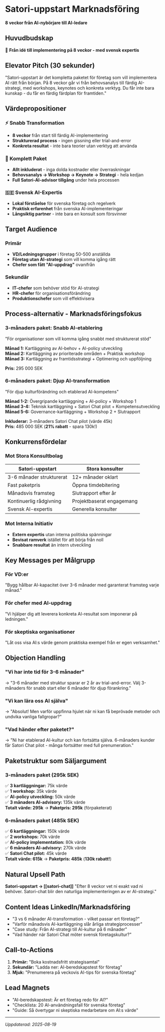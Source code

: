 # Satori-uppstart Marknadsföring
**8 veckor från AI-nybörjare till AI-ledare**

## Huvudbudskap
🚀 **Från idé till implementering på 8 veckor - med svensk expertis**

## Elevator Pitch (30 sekunder)
"Satori-uppstart är det kompletta paketet för företag som vill implementera AI rätt från början. På 8 veckor går vi från behovsanalys till färdig AI-strategi, med workshops, keynotes och konkreta verktyg. Du får inte bara kunskap - du får en färdig färdplan för framtiden."

## Värdepropositioner

### ⚡ Snabb Transformation
- **8 veckor** från start till färdig AI-implementering
- **Strukturerad process** - ingen gissning eller trial-and-error
- **Konkreta resultat** - inte bara teorier utan verktyg att använda

### 🎯 Komplett Paket
- **Allt inkluderat** - inga dolda kostnader eller överraskningar
- **Behovsanalys → Workshop → Keynote → Strategi** - hela kedjan
- **Full Satori-AI-advisor tillgång** under hela processen

### 🇸🇪 Svensk AI-Expertis
- **Lokal förståelse** för svenska företag och regelverk
- **Praktisk erfarenhet** från svenska AI-implementeringar
- **Långsiktig partner** - inte bara en konsult som försvinner

## Target Audience
### Primär
- **VD/Ledningsgrupper** i företag 50-500 anställda
- **Företag utan AI-strategi** som vill komma igång rätt
- **Chefer som fått "AI-uppdrag"** ovanifrån

### Sekundär
- **IT-chefer** som behöver stöd för AI-strategi
- **HR-chefer** för organisationsförändring
- **Produktionschefer** som vill effektivisera

## Process-alternativ - Marknadsföringsfokus

### 3-månaders paket: **Snabb AI-etablering**
"För organisationer som vill komma igång snabbt med strukturerat stöd"

**Månad 1:** Kartläggning av AI-behov + AI-policy utveckling  
**Månad 2:** Kartläggning av prioriterade områden + Praktisk workshop  
**Månad 3:** Kartläggning av framtidsstrategi + Optimering och uppföljning  

**Pris:** 295 000 SEK

### 6-månaders paket: **Djup AI-transformation**
"För djup kulturförändring och etablerad AI-kompetens"

**Månad 1-2:** Övergripande kartläggning + AI-policy + Workshop 1  
**Månad 3-4:** Teknisk kartläggning + Satori Chat pilot + Kompetensutveckling  
**Månad 5-6:** Governance-kartläggning + Workshop 2 + Slutrapport  

**Inkluderar:** 3-månaders Satori Chat pilot (värde 45k)  
**Pris:** 485 000 SEK (**21% rabatt** - spara 130k!)

## Konkurrensfördelar

### Mot Stora Konsultbolag
| Satori-uppstart | Stora konsulter |
|-----------------|-----------------|
| 3-6 månader strukturerat | 12+ månader oklart |
| Fast paketpris | Öppna timdebitering |
| Månadsvis framsteg | Slutrapport efter år |
| Kontinuerlig rådgivning | Projektbaserat engagemang |
| Svensk AI-expertis | Generella konsulter |

### Mot Interna Initiativ
- **Extern expertis** utan interna politiska spänningar
- **Bevisat ramverk** istället för att börja från noll
- **Snabbare resultat** än intern utveckling

## Key Messages per Målgrupp

### För VD:er
"Bygg hållbar AI-kapacitet över 3-6 månader med garanterat framsteg varje månad."

### För chefer med AI-uppdrag
"Vi hjälper dig att leverera konkreta AI-resultat som imponerar på ledningen."

### För skeptiska organisationer
"Låt oss visa AI:s värde genom praktiska exempel från er egen verksamhet."

## Objection Handling

### "Vi har inte tid för 3-6 månader"
→ "3-6 månader med struktur sparar er 2 år av trial-and-error. Välj 3-månaders för snabb start eller 6 månader för djup förankring."

### "Vi kan lära oss AI själva"
→ "Absolut! Men varför uppfinna hjulet när ni kan få beprövade metoder och undvika vanliga fallgropar?"

### "Vad händer efter paketet?"
→ "Ni har etablerad AI-kultur och kan fortsätta själva. 6-månaders kunder får Satori Chat pilot - många fortsätter med full prenumeration."

## Paketstruktur som Säljargument

### 3-månaders paket (295k SEK)
✅ **3 kartläggningar:** 75k värde  
✅ **1 workshop:** 35k värde  
✅ **AI-policy utveckling:** 50k värde  
✅ **3 månaders AI-advisory:** 135k värde  
**Totalt värde: 295k** → **Paketpris: 295k** (förpaketerat)

### 6-månaders paket (485k SEK) 
✅ **6 kartläggningar:** 150k värde  
✅ **2 workshops:** 70k värde  
✅ **AI-policy implementation:** 80k värde  
✅ **6 månaders AI-advisory:** 270k värde  
✅ **Satori Chat pilot:** 45k värde  
**Totalt värde: 615k** → **Paketpris: 485k** (**130k rabatt!**)

## Natural Upsell Path
**Satori-uppstart → [[satori-chat]]**
"Efter 8 veckor vet ni exakt vad ni behöver. Satori-chat blir den naturliga implementeringen av er AI-strategi."

## Content Ideas LinkedIn/Marknadsföring
- "3 vs 6 månader AI-transformation - vilket passar ert företag?"
- "Varför månadsvis AI-kartläggning slår årliga strategiprocesser"
- "Case study: Från AI-strategi till AI-kultur på 6 månader"
- "Vad händer när Satori Chat möter svensk företagskultur?"

## Call-to-Actions
1. **Primär:** "Boka kostnadsfritt strategisamtal"
2. **Sekundär:** "Ladda ner: AI-beredskapstest för företag"
3. **Mjuk:** "Prenumerera på veckovis AI-tips för svenska företag"

## Lead Magnets
- "AI-beredskapstest: Är ert företag redo för AI?"
- "Checklista: 20 AI-användningsfall för svenska företag"
- "Guide: Så övertygar ni skeptiska medarbetare om AI:s värde"

---
*Uppdaterad: 2025-08-19*
